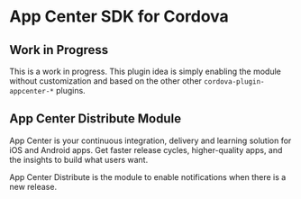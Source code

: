 # App Center SDK for Cordova

## Work in Progress

This is a work in progress.  This plugin idea is simply enabling the module without customization and based on the other 
other `cordova-plugin-appcenter-*` plugins.

## App Center Distribute Module

App Center is your continuous integration, delivery and learning solution for iOS and Android apps. Get faster release cycles, higher-quality apps, and the insights to build what users want.

App Center Distribute is the module to enable notifications when there is a new release.


